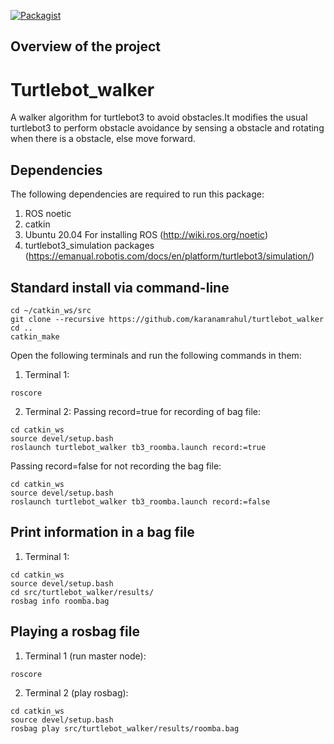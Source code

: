 


[![Packagist](https://img.shields.io/packagist/l/doctrine/orm.svg)](LICENSE.md)


## Overview of the project
# Turtlebot_walker
A walker algorithm for turtlebot3 to avoid obstacles.It modifies the usual turtlebot3 to perform obstacle avoidance by sensing a obstacle and rotating when there is a obstacle, else move forward.



## Dependencies

The following dependencies are required to run this package:

1. ROS noetic
2. catkin 
3. Ubuntu 20.04 For installing ROS (http://wiki.ros.org/noetic)
4. turtlebot3_simulation packages (https://emanual.robotis.com/docs/en/platform/turtlebot3/simulation/)


## Standard install via command-line
```
cd ~/catkin_ws/src
git clone --recursive https://github.com/karanamrahul/turtlebot_walker
cd ..
catkin_make
```

Open the following terminals and run the following commands in them:

1. Terminal 1:
```
roscore
```

2. Terminal 2:
Passing record=true for recording of bag file:
```
cd catkin_ws
source devel/setup.bash
roslaunch turtlebot_walker tb3_roomba.launch record:=true
```

Passing record=false for not recording the bag file:
```
cd catkin_ws
source devel/setup.bash
roslaunch turtlebot_walker tb3_roomba.launch record:=false
```


## Print information in a bag file
1. Terminal 1:
```
cd catkin_ws
source devel/setup.bash
cd src/turtlebot_walker/results/
rosbag info roomba.bag
```

## Playing a rosbag file
1. Terminal 1 (run master node):
```
roscore
```

2. Terminal 2 (play rosbag):
```
cd catkin_ws
source devel/setup.bash
rosbag play src/turtlebot_walker/results/roomba.bag
```
